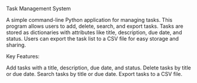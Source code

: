 Task Management System

A simple command-line Python application for managing tasks. This program allows users to add, delete, search, and export tasks. Tasks are stored as dictionaries with attributes like title, description, due date, and status. Users can export the task list to a CSV file for easy storage and sharing.

Key Features:

Add tasks with a title, description, due date, and status.
Delete tasks by title or due date.
Search tasks by title or due date.
Export tasks to a CSV file.
